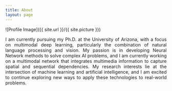 ```yaml
---
title: About
layout: page
---
```

![Profile Image]({{ site.url }}/{{ site.picture }})

<p style='text-align: justify;'>
	I am currently pursuing my Ph.D. at the University of Arizona, with a focus on multimodal deep learning, particularly the combination of natural language processing and vision. My passion is in developing Neural Network methods to solve complex AI problems, and I am currently working on a multimodal network that integrates multimedia information to capture spatial and sequential dependencies. My research interests lie at the intersection of machine learning and artificial intelligence, and I am excited to continue exploring new ways to apply these technologies to real-world problems.
</p>

